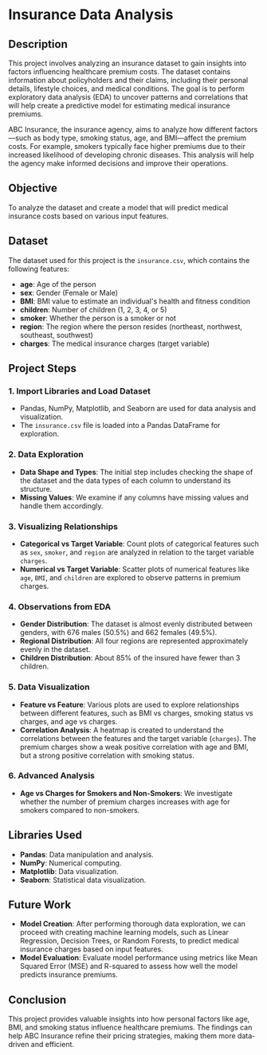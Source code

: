 # Insurance Data Analysis

## Description

This project involves analyzing an insurance dataset to gain insights into factors influencing healthcare premium costs. The dataset contains information about policyholders and their claims, including their personal details, lifestyle choices, and medical conditions. The goal is to perform exploratory data analysis (EDA) to uncover patterns and correlations that will help create a predictive model for estimating medical insurance premiums.

ABC Insurance, the insurance agency, aims to analyze how different factors—such as body type, smoking status, age, and BMI—affect the premium costs. For example, smokers typically face higher premiums due to their increased likelihood of developing chronic diseases. This analysis will help the agency make informed decisions and improve their operations.

## Objective

To analyze the dataset and create a model that will predict medical insurance costs based on various input features.

## Dataset

The dataset used for this project is the `insurance.csv`, which contains the following features:

- **age**: Age of the person
- **sex**: Gender (Female or Male)
- **BMI**: BMI value to estimate an individual's health and fitness condition
- **children**: Number of children (1, 2, 3, 4, or 5)
- **smoker**: Whether the person is a smoker or not
- **region**: The region where the person resides (northeast, northwest, southeast, southwest)
- **charges**: The medical insurance charges (target variable)

## Project Steps

### 1. Import Libraries and Load Dataset

- Pandas, NumPy, Matplotlib, and Seaborn are used for data analysis and visualization.
- The `insurance.csv` file is loaded into a Pandas DataFrame for exploration.

### 2. Data Exploration

- **Data Shape and Types**: The initial step includes checking the shape of the dataset and the data types of each column to understand its structure.
- **Missing Values**: We examine if any columns have missing values and handle them accordingly.

### 3. Visualizing Relationships

- **Categorical vs Target Variable**: Count plots of categorical features such as `sex`, `smoker`, and `region` are analyzed in relation to the target variable `charges`.
- **Numerical vs Target Variable**: Scatter plots of numerical features like `age`, `BMI`, and `children` are explored to observe patterns in premium charges.
  
### 4. Observations from EDA

- **Gender Distribution**: The dataset is almost evenly distributed between genders, with 676 males (50.5%) and 662 females (49.5%).
- **Regional Distribution**: All four regions are represented approximately evenly in the dataset.
- **Children Distribution**: About 85% of the insured have fewer than 3 children.

### 5. Data Visualization

- **Feature vs Feature**: Various plots are used to explore relationships between different features, such as BMI vs charges, smoking status vs charges, and age vs charges.
- **Correlation Analysis**: A heatmap is created to understand the correlations between the features and the target variable (`charges`). The premium charges show a weak positive correlation with age and BMI, but a strong positive correlation with smoking status.

### 6. Advanced Analysis

- **Age vs Charges for Smokers and Non-Smokers**: We investigate whether the number of premium charges increases with age for smokers compared to non-smokers.

## Libraries Used

- **Pandas**: Data manipulation and analysis.
- **NumPy**: Numerical computing.
- **Matplotlib**: Data visualization.
- **Seaborn**: Statistical data visualization.

## Future Work

- **Model Creation**: After performing thorough data exploration, we can proceed with creating machine learning models, such as Linear Regression, Decision Trees, or Random Forests, to predict medical insurance charges based on input features.
- **Model Evaluation**: Evaluate model performance using metrics like Mean Squared Error (MSE) and R-squared to assess how well the model predicts insurance premiums.

## Conclusion

This project provides valuable insights into how personal factors like age, BMI, and smoking status influence healthcare premiums. The findings can help ABC Insurance refine their pricing strategies, making them more data-driven and efficient.
